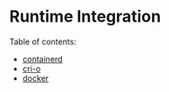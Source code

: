# Runtime Integration

Table of contents:

* [containerd](containerd.md)
* [cri-o](cri-o.md)
* [docker](docker.md)
